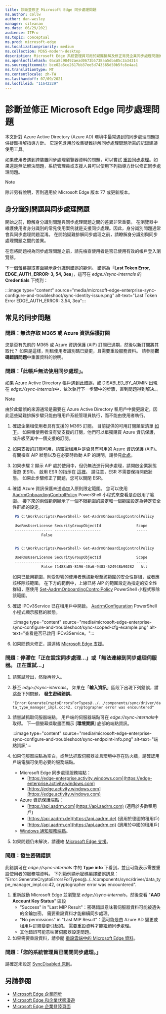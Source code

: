 ```yaml
---
title: 診斷並修正 Microsoft Edge 同步處理問題
ms.author: collw
author: dan-wesley
manager: silvanam
ms.date: 06/29/2021
audience: ITPro
ms.topic: conceptual
ms.prod: microsoft-edge
ms.localizationpriority: medium
ms.collection: M365-modern-desktop
description: Microsoft Edge 系統管理員可用於疑難排解及修正常見企業同步處理問題的指導方針和工具
ms.openlocfilehash: 0aca8c98492aead0673b5738aa5dba85c3a34314
ms.sourcegitcommit: bce02a5ce2617bb37ee5d743365d50b5fc8e4aa1
ms.translationtype: MT
ms.contentlocale: zh-TW
ms.lasthandoff: 07/09/2021
ms.locfileid: "11642229"
---
```

# <a name="diagnose-and-fix-microsoft-edge-sync-issues"></a>診斷並修正 Microsoft Edge 同步處理問題

本文針對 Azure Active Directory (Azure AD) 環境中最常遇到的同步處理問題提供疑難排解指導方針。 它還包含用於收集疑難排解同步處理問題所需的記錄建議使用工具。

如果使用者遇到跨裝置同步處理瀏覽器資料的問題，可以嘗試 [重設同步處理](edge-learnmore-reset-data-in-cloud.md)。如果還是無法解決問題，系統管理員或支援人員可以使用下列指導方針以修正同步處理問題。

> [!NOTE]
> 除非另有說明，否則適用於 Microsoft Edge 版本 77 或更新版本。

## <a name="identity-issues-versus-sync-issues"></a>身分識別問題與同步處理問題

開始之前，瞭解身分識別問題與同步處理問題之間的差異非常重要。 在瀏覽器中維護使用者身分識別的常見使用案例就是支援同步處理。因此，身分識別問題通常會與同步處理問題混淆。 在開始疑難排解同步處理之前，請瞭解身分識別與同步處理問題之間的差異。

在您將問題視為同步處理問題之前，請先檢查使用者是否已使用有效的帳戶登入瀏覽器。

下一個螢幕擷取畫面顯示身分識別錯誤的範例。 錯誤為「**Last Token Error, EDGE_AUTH_ERROR: 3, 54, 3ea**」，這可在 *edge://sync-internals* 的 **Credentials** 下找到：

:::image type="content" source="media/microsoft-edge-enterprise-sync-configure-and-troubleshoot/sync-identity-issue.png" alt-text="Last Token Error EDGE_AUTH_ERROR: 3,54, 3ea":::

## <a name="common-sync-issues"></a>常見的同步問題

### <a name="issue-cant-access-m365-or-azure-information-protection-subscription"></a>問題：無法存取 M365 或 Azure 資訊保護訂閱

您是否有先前的 M365 或 Azure 資訊保護 (AIP) 訂閱已過期，然後以新訂閱將其取代？ 如果是這樣，則租使用者識別碼已變更，且需要重設服務資料。 請參閱**密碼錯誤問題**中重置資料的說明。

### <a name="issue-sync-is-not-available-for-this-account"></a>問題：「此帳戶無法使用同步處理」。

如果 Azure Active Directory 帳戶遇到此錯誤，或 DISABLED_BY_ADMIN 出現在 *edge://sync-internals*中，依次執行下一步驟中的步驟，直到問題得到解决。。

> [!NOTE]
> 由於此錯誤的來源通常是需要在 Azure Active Directory 租用戶中變更設定，因此這些疑難排解步驟只能由租用戶系統管理員執行，而不能由使用者執行。

1. 確認企業租使用者具有支援的 M365 訂閱。 目前提供的可用訂閱類型清單 [如下](/azure/information-protection/activate-office365)。 如果租使用者沒有受支援的訂閱，他們可以單獨購買 Azure 資訊保護，或升級至其中一個支援的訂閱。
2. 如果支援的訂閱可用，請驗證租用戶是否具有可用的 Azure 資訊保護 (AIP)。 有關檢查 AIP 狀態以及在必要時啟動 AIP 的說明，請參見[此處](/azure/information-protection/activate-office365)。
3. 如果步驟 2 顯示 AIP 處於使用中，但仍無法進行同步處理，請開啟企業狀態漫遊 (ESR)。 啟用 ESR 的指示在 [這裡](/azure/active-directory/devices/enterprise-state-roaming-enable)。 請注意，ESR 不需要保持開啟狀態。 如果此步驟修正了問題，您可以關閉 ESR。
4. 確認 Azure 資訊保護未透過加入原則限定範圍。 您可以使用 [AadrmOnboardingControlPolicy](/powershell/module/aadrm/get-aadrmonboardingcontrolpolicy?view=azureipps) PowerShell 小程式來查看是否啟用了範圍。 接下來的兩個範例顯示了一個不限範圍的設定和一個範圍設定為特定安全性群組的設定。

   ```powershell
    PS C:\Work\scripts\PowerShell> Get-AadrmOnboardingControlPolicy
 
    UseRmsUserLicense SecurityGroupObjectId                Scope
    ----------------- ---------------------                -----
                False 
   ```

   ```powershell

    PS C:\Work\scripts\PowerShell> Get-AadrmOnboardingControlPolicy
 
    UseRmsUserLicense SecurityGroupObjectId                Scope
    ----------------- ---------------------                -----
                False f1488a05-8196-40a6-9483-524948b90282   All
   ```

   如果已啟用範圍，則受影響的使用者應該新增至該範圍的安全性群組，或者應該移除該範圍。 在下方的範例中，上線已將 AIP 的範圍設定為指定的安全性群組，應使用 [Set-AadrmOnboardingControlPolicy](/powershell/module/aadrm/set-aadrmonboardingcontrolpolicy?view=azureipps) PowerShell 小程式移除該範圍。

5. 確認 IPCv3Service 已在租用戶中開啟。 [AadrmConfiguration](/powershell/module/aadrm/get-aadrmconfiguration?view=azureipps) PowerShell 小程式顯示服務的狀態。

   :::image type="content" source="media/microsoft-edge-enterprise-sync-configure-and-troubleshoot/sync-scoped-cfg-example.png" alt-text="查看是否已啟用 IPCv3Service。":::

6. 如果問題未修正，請連絡 [Microsoft Edge 支援](https://www.microsoftedgeinsider.com/support)。

### <a name="issue-stuck-at-setting-up-sync-or-couldnt-connect-to-the-sync-server-retrying"></a>問題：停滯在「正在設定同步處理...」或「無法連線到同步處理伺服器。 正在重試...」

1. 請嘗試登出，然後再登入。
2. 移至 *edge://sync-internals*。 如果在「**輸入資訊**」區段下出現下列錯誤，請跳至下列問題， **發生密碼錯誤**。

   `"Error:GenerateCryptoErrorsForTypes@../../components/sync/driver/data_type_manager_impl.cc:42, cryptographer error was encountered"`

3. 請嘗試抓取伺服器端點。 用戶端的伺服器端點可在 *edge://sync-internals*中取得。 下一個螢幕擷取畫面顯示 [**環境資訊**] 底部的端點資訊。

   :::image type="content" source="media/microsoft-edge-enterprise-sync-configure-and-troubleshoot/sync-endpoint-info.png" alt-text="端點資訊":::

4. 如果伺服器端點為空白，或無法抓取伺服器並且環境中存在防火牆，請確認用戶端電腦可使用必要的服務端點。

   - Microsoft Edge 同步處理服務端點：
     - [https://edge-enterprise.activity.windows.com](https://edge-enterprise.activity.windows.com)
     - [https://edge.activity.windows.com](https://edge.activity.windows.com)
    - Azure 資訊保護端點：
      - [https://api.aadrm.com](https://api.aadrm.com) (適用於多數租用戶)
      - [https://api.aadrm.de](https://api.aadrm.de) (適用於德國的租用戶)
      - [https://api.aadrm.cn](https://api.aadrm.cn) (適用於中國的租用戶)
   - [Windows 通知服務端點](/windows/uwp/design/shell/tiles-and-notifications/firewall-allowlist-config)。

5. 如果問題仍未解決，請連絡 [Microsoft Edge 支援](https://www.microsoftedgeinsider.com/support)。

### <a name="issue-cryptographer-error-encountered"></a>問題：發生密碼錯誤

此錯誤可在 *edge://sync-internals* 中的 **Type info** 下看到，並且可能表示需要重設使用者的服務端資料。 下列範例顯示密碼編譯錯誤訊息：
<br>"Error:GenerateCryptoErrorsForTypes@../../components/sync/driver/data_type_manager_impl.cc:42, cryptographer error was encountered".

1. 重新啟動 Microsoft Edge 並瀏覽至 *edge://sync-internals*，然後查看 "**AAD Account Key Status**" 區段
   - "Success" in "Last MIP Result"：密碼錯誤意味著伺服器資料可能被遺失的金鑰加密。 需要重設資料才能繼續同步處理。
   - "No permissions" in "Last MIP Result"：這可能是由 Azure AD 變更或租用戶訂閱變更引起的。 需要重設資料才能繼續同步處理。
   - 其他錯誤可能意味著伺服器設定問題。
2. 如果需要重設資料，請參閱 [重設雲端中的 Microsoft Edge 資料](edge-learnmore-reset-data-in-cloud.md)。

### <a name="issue-sync-has-been-turned-off-by-your-administrator"></a>問題：「您的系統管理員已關閉同步處理。」

請確定未設定 [SyncDisabled 原則](./microsoft-edge-policies.md#syncdisabled)。

## <a name="see-also"></a>另請參閱

- [Microsoft Edge 企業同步](microsoft-edge-enterprise-sync.md)
- [Microsoft Edge 和企業狀態漫遊](microsoft-edge-enterprise-state-roaming.md)
- [Microsoft Edge 企業登陸頁面](https://aka.ms/EdgeEnterprise)